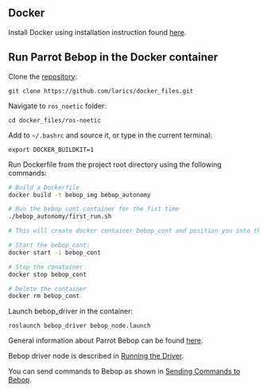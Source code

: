 ## Docker
Install Docker using installation instruction found [here](https://docs.docker.com/engine/install/ubuntu/).

## Run Parrot Bebop in the Docker container

Clone the [repository](https://github.com/larics/docker_files):
```
git clone https://github.com/larics/docker_files.git

```
Navigate to `ros_noetic` folder:
```
cd docker_files/ros-noetic

```
Add  to  `~/.bashrc` and source it, or type in the current terminal: 
```
export DOCKER_BUILDKIT=1
```

Run Dockerfile from the project root directory using the following commands:
```bash
# Build a Dockerfile
docker build -t bebop_img bebop_autonomy 

# Run the bebop_cont container for the fist time
./bebop_autonomy/first_run.sh

# This will create docker container bebop_cont and position you into the container

# Start the bebop_cont:
docker start -i bebop_cont

# Stop the conatainer
docker stop bebop_cont

# Delete the container
docker rm bebop_cont

```
Launch bebop_driver in the container: 
```
roslaunch bebop_driver bebop_node.launch
```
General information about Parrot Bebop can be found [here](https://bebop-autonomy.readthedocs.io/en/latest/).

Bebop driver node is described in [Running the Driver](https://bebop-autonomy.readthedocs.io/en/latest/running.html).

You can send commands to Bebop as shown in [Sending Commands to Bebop](https://bebop-autonomy.readthedocs.io/en/latest/piloting.html).